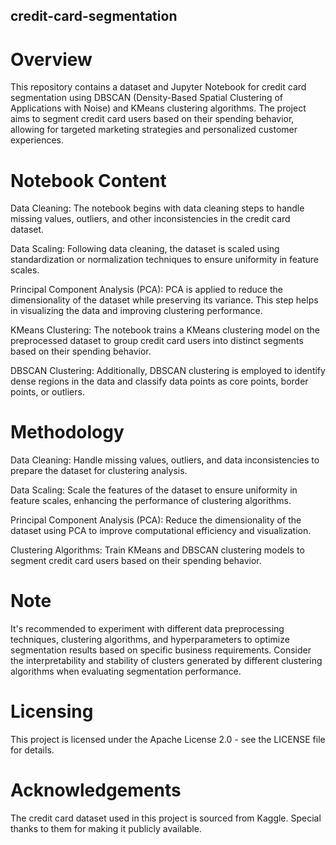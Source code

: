 ## credit-card-segmentation

# Overview
This repository contains a dataset and Jupyter Notebook for credit card segmentation using DBSCAN (Density-Based Spatial Clustering of Applications with Noise) and KMeans clustering algorithms. The project aims to segment credit card users based on their spending behavior, allowing for targeted marketing strategies and personalized customer experiences.

# Notebook Content
Data Cleaning: The notebook begins with data cleaning steps to handle missing values, outliers, and other inconsistencies in the credit card dataset.

Data Scaling: Following data cleaning, the dataset is scaled using standardization or normalization techniques to ensure uniformity in feature scales.

Principal Component Analysis (PCA): PCA is applied to reduce the dimensionality of the dataset while preserving its variance. This step helps in visualizing the data and improving clustering performance.

KMeans Clustering: The notebook trains a KMeans clustering model on the preprocessed dataset to group credit card users into distinct segments based on their spending behavior.

DBSCAN Clustering: Additionally, DBSCAN clustering is employed to identify dense regions in the data and classify data points as core points, border points, or outliers.

# Methodology
Data Cleaning: Handle missing values, outliers, and data inconsistencies to prepare the dataset for clustering analysis.

Data Scaling: Scale the features of the dataset to ensure uniformity in feature scales, enhancing the performance of clustering algorithms.

Principal Component Analysis (PCA): Reduce the dimensionality of the dataset using PCA to improve computational efficiency and visualization.

Clustering Algorithms: Train KMeans and DBSCAN clustering models to segment credit card users based on their spending behavior.

# Note
It's recommended to experiment with different data preprocessing techniques, clustering algorithms, and hyperparameters to optimize segmentation results based on specific business requirements.
Consider the interpretability and stability of clusters generated by different clustering algorithms when evaluating segmentation performance.

# Licensing
This project is licensed under the Apache License 2.0 - see the LICENSE file for details.

# Acknowledgements
The credit card dataset used in this project is sourced from Kaggle. Special thanks to them for making it publicly available.

